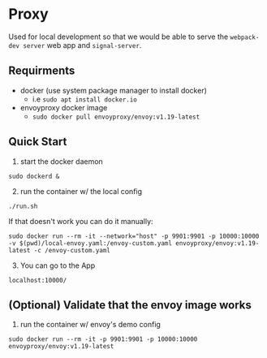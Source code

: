 # Proxy

Used for local development so that we would be able to serve the `webpack-dev server` web app and `signal-server`. 

## Requirments
* docker (use system package manager to install docker)
  * i.e `sudo apt install docker.io`
* envoyproxy docker image
  * `sudo docker pull envoyproxy/envoy:v1.19-latest`

## Quick Start
1. start the docker daemon

```
sudo dockerd &
```

2. run the container w/ the local config
```
./run.sh
```

If that doesn't work you can do it manually:
```
sudo docker run --rm -it --network="host" -p 9901:9901 -p 10000:10000 -v $(pwd)/local-envoy.yaml:/envoy-custom.yaml envoyproxy/envoy:v1.19-latest -c /envoy-custom.yaml
```

3. You can go to the App
```
localhost:10000/
```


## (Optional) Validate that the envoy image works

1. run the container w/ envoy's demo config
```
sudo docker run --rm -it -p 9901:9901 -p 10000:10000 envoyproxy/envoy:v1.19-latest
```


